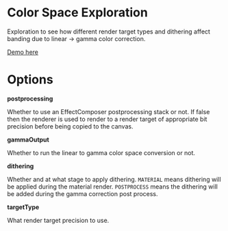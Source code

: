# Color Space Exploration

Exploration to see how different render target types and dithering affect banding due to linear -> gamma color correction.

[Demo here](https://gkjohnson.github.io/colorspace-exploration/index.html)

# Options

**postprocessing**

Whether to use an EffectComposer postprocessing stack or not. If false then the renderer is used to render to a render target of appropriate bit precision before being copied to the canvas.

**gammaOutput**

Whether to run the linear to gamma color space conversion or not.

**dithering**

Whether and at what stage to apply dithering. `MATERIAL` means dithering will be applied during the material render. `POSTPROCESS` means the dithering will be added during the gamma correction post process.

**targetType**

What render target precision to use.
